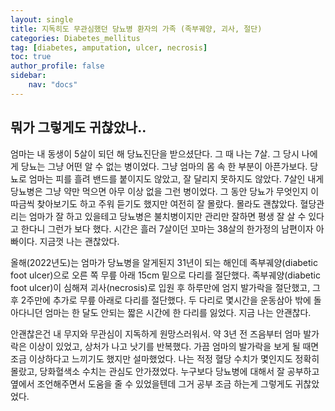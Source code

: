 ```yaml
---
layout: single
title: 지독히도 무관심했던 당뇨병 환자의 가족 (족부궤양, 괴사, 절단)
categories: Diabetes_mellitus
tag: [diabetes, amputation, ulcer, necrosis]
toc: true
author_profile: false
sidebar:
    nav: "docs"
---
```

## 뭐가 그렇게도 귀찮았나.. <br>
엄마는 내 동생이 5살이 되던 해 당뇨진단을 받으셨단다. 그 때 나는 7살. 그 당시 나에게 당뇨는 그냥 어떤 알 수 없는 병이었다. 그냥 엄마의 몸 속 한 부분이 아픈가보다. 당뇨로 엄마는 피를 흘려 밴드를 붙이지도 않았고, 잘 달리지 못하지도 않았다. 7살인 내게 당뇨병은 그냥 약만 먹으면 아무 이상 없을 그런 병이었다. 그 동안 당뇨가 무엇인지 이따금씩 찾아보기도 하고 주워 듣기도 했지만 여전히 잘 몰랐다. 몰라도 괜찮았다. 혈당관리는 엄마가 잘 하고 있을테고 당뇨병은 불치병이지만 관리만 잘하면 평생 잘 살 수 있다고 한다니 그런가 보다 했다. 시간은 흘러 7살이던 꼬마는 38살의 한가정의 남편이자 아빠이다. 지금껏 나는 괜찮았다. 

올해(2022년도)는 엄마가 당뇨병을 알게된지 31년이 되는 해인데 족부궤양(diabetic foot ulcer)으로 오른 쪽 무릎 아래 15cm 밑으로 다리를 절단했다. 족부궤양(diabetic foot ulcer)이 심해져 괴사(necrosis)로 입원 후 하루만에 엄지 발가락을 절단했고, 그 후 2주만에 추가로 무릎 아래로 다리를 절단했다. 두 다리로 몇시간을 운동삼아 밖에 돌아다니던 엄마는 한 달도 안되는 짧은 시간에 한 다리를 잃었다. 지금 나는 안괜찮다. 

안괜찮은건 내 무지와 무관심이 지독하게 원망스러워서. 약 3년 전 즈음부터 엄마 발가락은 이상이 있었고, 상처가 나고 낫기를 반복했다. 가끔 엄마의 발가락을 보게 될 때면 조금 이상하다고 느끼기도 했지만 설마했었다. 나는 적정 혈당 수치가 몇인지도 정확히 몰랐고, 당화혈색소 수치는 관심도 안가졌었다. 누구보다 당뇨병에 대해서 잘 공부하고 옆에서 조언해주면서 도움을 줄 수 있었을텐데 그거 공부 조금 하는게 그렇게도 귀찮았었다.